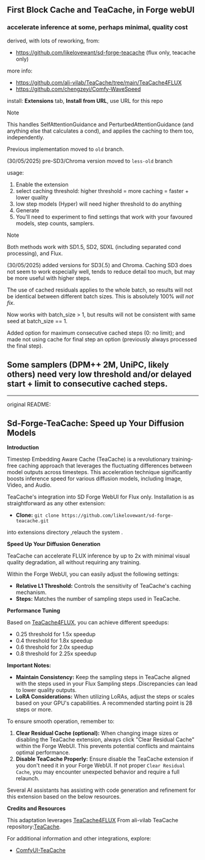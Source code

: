 ## First Block Cache and TeaCache, in Forge webUI ##
### accelerate inference at some, perhaps minimal, quality cost ###

derived, with lots of reworking, from:
* https://github.com/likelovewant/sd-forge-teacache (flux only, teacache only)

more info:
* https://github.com/ali-vilab/TeaCache/tree/main/TeaCache4FLUX
* https://github.com/chengzeyi/Comfy-WaveSpeed

install:
**Extensions** tab, **Install from URL**, use URL for this repo

>[!NOTE]
>This handles SelfAttentionGuidance and PerturbedAttentionGuidance (and anything else that calculates a cond), and applies the caching to them too, independently.
>
>Previous implementation moved to `old` branch.
>
>(30/05/2025) pre-SD3/Chroma version moved to `less-old` branch

usage:
1. Enable the extension
2. select caching threshold: higher threshold = more caching = faster + lower quality
3. low step models (Hyper) will need higher threshold to do anything
4. Generate
5. You'll need to experiment to find settings that work with your favoured models, step counts, samplers.

>[!NOTE]
>Both methods work with SD1.5, SD2, SDXL (including separated cond processing), and Flux.
>
>(30/05/2025) added versions for SD3(.5) and Chroma. Caching SD3 does not seem to work especially well, tends to reduce detail too much, but may be more useful with higher steps.
>
>The use of cached residuals applies to the whole batch, so results will not be identical between different batch sizes. This is absolutely 100% *will not fix*.

Now works with batch_size > 1, but results will not be consistent with same seed at batch_size == 1.

Added option for maximum consecutive cached steps (0: no limit); and made not using cache for final step an option (previously always processed the final step).

Some samplers (DPM++ 2M, UniPC, likely others) need very low threshold and/or delayed start + limit to consecutive cached steps.
---
---
original README:

## Sd-Forge-TeaCache: Speed up Your Diffusion Models

**Introduction**

Timestep Embedding Aware Cache (TeaCache) is a revolutionary training-free caching approach that leverages the
fluctuating differences between model outputs across timesteps. This acceleration technique significantly boosts
inference speed for various diffusion models, including Image, Video, and Audio.

 TeaCache's integration into SD Forge WebUI for Flux only. Installation is as
straightforward as any other extension:

* **Clone:**  `git clone https://github.com/likelovewant/sd-forge-teacache.git`

into extensions directory ,relauch the system .


**Speed Up Your Diffusion Generation**

TeaCache can accelerate FLUX inference by up to 2x with minimal visual quality degradation, all without requiring any training. 

Within the Forge WebUI, you can easily adjust the following settings:

* **Relative L1 Threshold:** Controls the sensitivity of TeaCache's caching mechanism.
* **Steps:**  Matches the number of sampling steps used in TeaCache.

**Performance Tuning**

Based on [TeaCache4FLUX](https://github.com/ali-vilab/TeaCache/tree/main/TeaCache4FLUX), you can achieve different
speedups:

* 0.25 threshold for 1.5x speedup
* 0.4 threshold for 1.8x speedup
* 0.6 threshold for 2.0x speedup
* 0.8 threshold for 2.25x speedup

**Important Notes:**

* **Maintain Consistency:** Keep the sampling steps in TeaCache aligned with the steps used in your Flux Sampling steps .Discrepancies can lead to lower quality outputs.
* **LoRA Considerations:** When utilizing LoRAs, adjust the steps or scales based on your GPU's capabilities. A recommended starting point is 28 steps or more.

To ensure smooth operation, remember to:

1. **Clear Residual Cache (optional):** When changing image sizes or disabling the TeaCache extension, always click "Clear Residual Cache" within the Forge WebUI. This prevents potential conflicts and maintains optimal performance.
2. **Disable TeaCache Properly:**  Ensure disable the TeaCache extension if you don't need it in your Forge WebUI. If not proper `Clear Residual Cache`, you may encounter unexpected behavior and require a full relaunch.


Several AI assistants has assisting with code generation and refinement for this extension based on the below resources.

**Credits and Resources**

This adaptation leverages [TeaCache4FLUX](https://github.com/ali-vilab/TeaCache/tree/main/TeaCache4FLUX)
From ali-vilab TeaCache repository:[TeaCache](https://github.com/ali-vilab/TeaCache).

For additional information and other integrations, explore:

* [ComfyUI-TeaCache](https://github.com/welltop-cn/ComfyUI-TeaCache)

